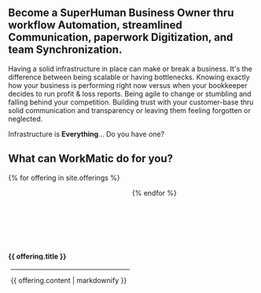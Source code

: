 <head>
<link href="assets/css/all.css" rel="stylesheet"> <!--load all styles -->
</head> 

## Become a SuperHuman Business Owner thru workflow Automation, streamlined Communication, paperwork Digitization, and team Synchronization.   

Having a solid infrastructure in place can make or break a business. It's the difference between being scalable or having bottlenecks. Knowing exactly how your business is performing right now versus when your bookkeeper decides to run profit & loss reports. Being agile to change or stumbling and falling behind your competition. Building trust with your customer-base thru solid communication and transparency or leaving them feeling forgotten or neglected.

Infrastructure is **Everything**... Do you have one?

## What can WorkMatic do for you?

{% for offering in site.offerings %}
  <div style="display: inline-block; width: 50%;  float:left;">
    <div style="height: 100px;"><i class="fas fa-{{ offering.icon }}  fa-6x center"></i></div><br>
    <div style="height: 2em; line-height: 1em; overflow: hidden;"><p class="center"><b>{{ offering.title }}</b></p></div>
    <div style="height: 14em; line-height: 1.2em; overflow: hidden; padding: 5px;">
      <hr>
      <p>{{ offering.content | markdownify }}</p>
    </div>
  </div>
{% endfor %}
